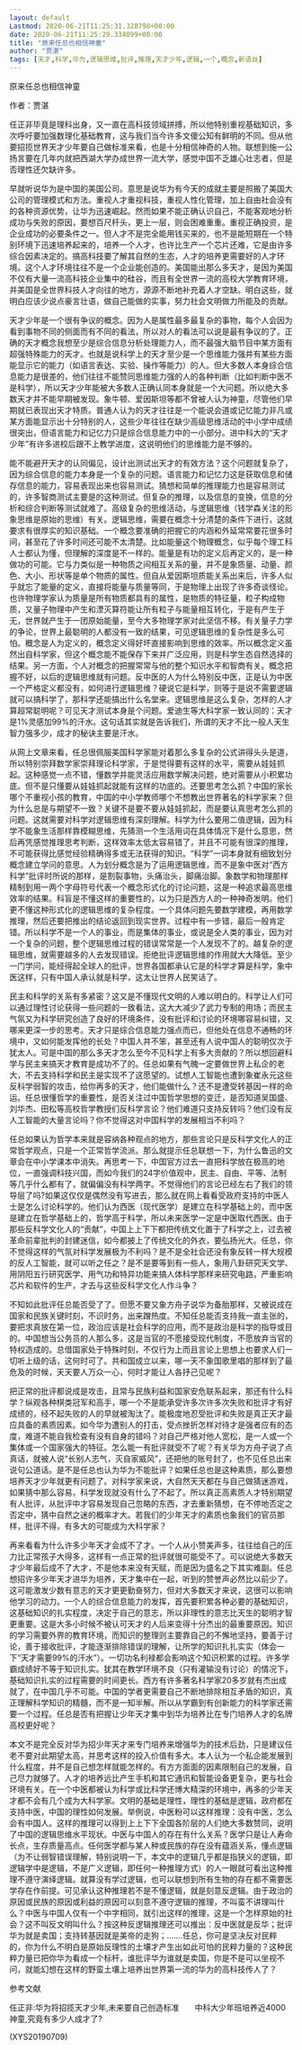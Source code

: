 ```yaml
---
layout: default
Lastmod: 2020-06-21T11:25:31.328798+00:00
date: 2020-06-21T11:25:29.334099+00:00
title: "原来任总也相信神童"
author: "贾湛"
tags: [天才,科学,华为,逻辑思维,批评,推理,天才少年,逻辑,一个,概念,新语丝]
---
```


原来任总也相信神童

作者：贾湛

任正非毕竟是理科出身，又一直在高科技领域拼搏，所以他特别重视基础知识，多次呼吁要加强数理化基础教育，这与我们当今许多文傻公知有鲜明的不同。但从他要招揽世界天才少年要自己做标准来看，也是十分相信神奇的人物。联想到施一公扬言要在几年内就把西湖大学办成世界一流大学，感觉中国不乏雄心壮志者，但是否理性还欠缺许多。

早就听说华为是中国的美国公司。意思是说华为有今天的成就主要是照搬了美国大公司的管理模式和方法。重视人才重视科技，重视人性化管理，加上自由社会没有的各种资源优势，让华为迅速崛起。然而如果不能正确认识自己，不能客观地分析成功与失败的原因，要想百尺杆头，更上一层，则会困难重重。重视正确投资，是企业成功的必要条件之一。但人才不是完全能用钱买来的，也不是能短期在一个特别环境下迅速培养起来的，培养一个人才，也许比生产一个芯片还难，它是由许多综合因素决定的。搞高科技要了解其自然的生态，人才的培养更需要好的人才环境。这个人才环境往往不是一个企业能创造的。美国能出那么多天才，是因为美国不仅有大量一流高科技企业集中的硅谷，而且有全世界一流的高校大学教育环境，并美国是全世界科技人才向往的地方，源源不断地补充着人才空缺。明白这些，就明白应该少说点豪言壮语，做自己能做的实事，努力社会文明做力所能及的贡献。

天才少年是一个很有争议的概念。因为人是属性最多最复杂的事物，每个人会因为看到事物不同的侧面而有不同的看法，所以对人的看法可以说是最有争议的了。正确的天才概念我想至少是综合信息分析处理能力人，而不最强大脑节目中某方面有超强特殊能力的天才。也就是说科学上的天才至少是一个思维能力强并有某些方面能显示它的能力（如语言表达、实验、操作等能力）的人。但大多数人本身综合信息能力是很差的，他们往往不能赞同思维能力强的人的各种判断（比如判断中医不是科学），所以天才少年能被大多数人正确认同本身就是一个大问题。所以绝大多数天才并不能早期被发现。象牛顿、爱因斯坦等都不曾被人认为神童，尽管他们早期就已表现出天才特质。普通人认为的天才往往是一个能说会道或记忆能力非凡或某方面能显示出十分特别的人，这些少年往往在缺少高级思维活动的中小学中成绩很突出，但语言能力和记忆力只是综合信息能力中的一小部分。进中科大的“天才少年”有许多进校后跟不上教学进度，这说明他们的思维能力是不够的。

能不能避开天才的认同偏见，设计出测试出天才的有效方法？这个问题就复杂了，因为综合信息的能力本身是一个复杂的问题。语言能力和记忆力这是获取信息和储存信息的能力，容易表现出来也容易测试。猜想和简单的推理能力也是容易测试的，许多智商测试主要是的这种测试。但复杂的推理，以及信息的变换，信息的分析和综合判断等测试就难了。高级复杂的思维活动，与逻辑思维（钱学森关注的形象思维是原始的思维）有关。逻辑思维，需要在概念十分清楚的条件下进行，这就要求有很厚实的知识基础。一个概念要准确的把握它的内涵和外延常常要花很多时间，甚至花了许多时间还可能不太清楚。比如能量这个物理概念，似乎每个理工科人士都认为懂，但理解的深度是不一样的。能量是有功的定义后再定义的，是一种做功的可能。它与力类似是一种物质之间相互关系的量，并不是象质量、动量、颜色、大小、形状等是单个物质的属性。但自从爱因斯坦质能关系出来后，许多人似乎就忘了能量的定义，直接将能量与质量等同，于是物理上出现了许多奇谈怪论。也许物理学家认为质量是所有物质都具有的属性，是物质的特征量，粒子构成物质，又量子物理中产生和湮灭算符能让所有粒子与能量相互转化，于是有产生于无，世界就产生于一团原始能量，至今大多物理学家对此坚信不移。有关量子力学的争论，世界上最聪明的人都没有一致的结果，可见逻辑思维的复杂性是多么可怕。概念是人为定义的，概念定义得好坏直接影响到思维的效率。所以概念定义虽然出自科学家，但这个概念能不能保存下来并广泛应用，则是科学生态自然选择的结果。另一方面，个人对概念的把握常常与他的整个知识水平和智商有关。概念把握不好，以后的逻辑思维就有问题。反中医的人为什么特别反中医，正是认为中医一个严格定义都没有，如何进行逻辑思维？硬说它是科学，则等于是说不需要逻辑就可以搞科学了，那科学还能搞出什么名堂来。逻辑思维是这么复杂，怎样的人才算超常聪明呢？可见天才测试本身是个问题。爱迪生等大科学家一致认同的：天才是1%灵感加99%的汗水。这句话其实就是告诉我们，所谓的天才不比一般人天生智力强多少，成才的秘诀主要是汗水。

从网上文章来看，任总很佩服美国科学家能对着那么多复杂的公式讲得头头是道，所以特别崇拜数学家崇拜理论科学家，于是觉得要有这样的水平，需要从娃娃抓起。这种感觉一点不错，懂数学并能灵活应用数学解决问题，绝对需要从小积累功底。但不是只懂要从娃娃抓起就能有这样的功底的。还要思考怎么抓？中国的家长哪个不重视小孩的教育，中国的中小学教师哪个不想教出世界著名的科学家来？但为什么总是与期望不一致？关键不是要不要从娃娃抓起，而是要认真思考怎么抓的问题。这就需要对科学对逻辑思维有深刻理解。科学为什么要用二值逻辑，因为科学不能象生活那样靠模糊思维，先猜测一个生活用词在具体情况下是什么意思，然后再凭感觉推理思考判断，这样效率太低太容易错了，并且不可能有很深的推理，不可能获得比感觉经验精确得多或无法获得的知识。“科学”一词本身就有细致划分概念建立学问的意思。人为划分概念是为了运用逻辑思维，而不是象中医对“西方科学”批评时所说的那样，是割裂事物，头痛治头，脚痛治脚。象数学和物理那样精制到用一两个字母符号代表一个概念形式化的讨论问题，这是一种追求最高思维效率的结果。科盲是不懂这样的重要性的，以为只是西方人的一种神奇发明。他们更不懂这种形式化的逻辑思维的复杂程度。一个具体问题先要数学建模，再用数学推理，然后还要把推出的结论返回到现实世界。过程中有一步错，最后一般肯定错。所以科学不是一个人的事业，而是集体的事业，或说是全人类的事业，因为对一个复杂的问题，整个逻辑思维过程的错误常常是一个人发现不了的。越复杂的逻辑思维，就需要越多的人去发现错误。拒绝批评逻辑思维的作用就大大降低。至少一门学问，能经得起全球人的批评，世界各国都承认它是的科学才算是科学，象中医这样，只有中国人承认就是科学，这太让世界人民笑话了。

民主和科学的关系有多紧密？这又是不懂现代文明的人难以明白的。科学让人们可以通过理性讨论获得一些问题的一致看法，这大大减少了武力专制的用场；而民主气氛又为科学研究创造了良好的环境条件，没有批评和讨论的环境哪容易纠错，又哪来更深一步的思考。天才只是综合信息能力强点而已，但他处在信息不通畅的环境中，又如何能发挥他的长处？中国人并不笨，甚至还有人说中国人的聪明仅次于犹太人。可是中国的那么多天才怎么至今不见科学上有多大贡献的？所以想回避科学与民主来搞天才教育是成功不了的。任总如果有气魄一定要做世界上私企的老大，不去支持科学和民主是实现不了这愿望的。试想人工智能也遭到象崔永元这些反科学弱智的攻击，给你再多的天才，他们能做什么？还不是遭受转基因一样的命运。任总很懂哲学的重要性，是否关注过中国哲学思想的变迁，是否知道吴国盛、刘华杰、田松等高校哲学教授们反科学言论？他们难道只支持反转吗？他们没有反人工智能的大量言论吗？你不觉得这对中国科学的发展相当不利吗？

任总如果认为哲学本来就是容纳各种观点的地方，那些言论只是反科学文化人的正常哲学观点，只是一个正常哲学流派。那么就提示任总联想一下，为什么鲁迅的文章会在中小学课本中消失。再思考一下，中国官方过去一直把科学放在极高的地位，一直强调科技兴国，而如今我们的24字价值观中，民主、自由、平等、法制等几乎什么都有了，就偏偏没有科学两字。不觉得他们的言论已经左右了我们的领导层了吗?如果这仅仅是偶然没有写进去，那么就在网上看看受政府支持的中医人士是怎么讨论科学的。他们认为西医（现代医学）是建立在科学基础上的，而中医是建立在哲学基础上的，哲学高于科学，所以未来医学一定是中医取代西医。由于那些反科学文化人的“贡献”，中国上上下下都把传统文化置于了科学之上，过去被革命前辈批判的封建迷信，如今都披上了传统文化的外衣，要弘扬光大。任总，你不觉得这样的气氛对科学发展极为不利吗？是不是全社会还没有象反转一样大规模的反人工智能，就可以听之任之？是不是要等到有一些人，象用八卦研究天文学、用阴阳五行研究医学、用气功和特异功能来搞人体科学那样来研究电路，严重影响芯片和软件的生产，才去与这些反科学文化人作斗争？

不知如此批评任总能否受了了。但愿不要又象方舟子说华为备胎那样，又被说成在国家和民族关键时刻，不识时务，出来蹭热度。不知任总能否支持我一直主张的，要把求真放在第一位，政治应该是社会科学的应用，而不是政治是科学的指导或目的。中国想当公务员的人那么多，这是当官的不愿接受现代制度，不愿放弃当官的特权造成的。总借国家处于特殊时刻，不仅行为上而且言论上思想上也要求人们一切听上级的话，这何时可了。共和国成立以来，哪一天不象国歌里唱的那样到了最危及的时候，天天要人万众一心，何时才能让人各抒己见呢？

把正常的批评都说成是攻击，且常与民族利益和国家安危联系起来，那还有什么科学？纵观各种棋类冠军和高手，哪一个不是能承受许多次许多次失败和批评才有好成绩的，经不起失败的人的早就被淘汰了。能极度地忍受批评和失败是真正天才最应具备的素质因素。如今华为遭别人的打击，受点挫折怎样对待才是强者应有的态度，难道不能自我检查有没有自身的错吗？对自己严格对他人宽松，是一人或一个集体或一个国家强大的特征。怎么能一有批评就受不了呢？有关华为方舟子说了点真话，就被人说“长别人志气，灭自家威风”，还把他的账号封了，也不见任总出来说句公道话。是不是任总也认为华为不能批评？如果任总也是这种素质，那么要想培养天才少年就更有问题了。对科学家来说，大自然天天都在与自己做猜迷游戏，如果猜中那么容易，科学发现就没有什么了不起了。所以真正高素质人才特别期望有人批评，从批评中才容易发现自己忽略的东西，才去重新猜想，在不停地否定之否定中，猜中自然之迷的概率才大。若我们的少年天才的素质也象我们的官员那样，批评不得，有多大的可能成为大科学家？

再来看看为什么许多少年天才会成不了才。一个人从小赞美声多，往往给自己的压力比正常孩子大得多，这样有一点正常的批评就很可能受不了。可以说绝大多数天才少年最后成不了大才，不是他本来没有天赋，而是因为盛名之下其实难副。任总想招许多少年天才进华为培养，天才集中在一起，听到的赞誉声必然比以前少了。这可能激发少数有意志的天才更更勤奋努力，但对大多数天才来说，这很可以影响他学习的动力。一个人的综合信息能力的发挥，首先要积累各种必要的基础知识，这基础知识的扎实程度，决定于自己的意志，所以非理性的意志比天生的聪明才智更重要。这是大多小时候不被认可天才的人后来变得十分杰出的最重要原因。知识的学习需要外界的教育环境，而知识的整理则主要靠自己的不懈地坚持，要善于讨论，善于接收批评，才能逐渐排除错误的理解，让所学的知识扎扎实实（体会一下“天才需要99%的汗水”）。一切功名利禄都会影响这个知识积累的过程。许多学霸成绩好不等于知识扎实。犹其在教学环境不良（只有灌输没有讨论）的情况下，基础知识扎实的过程需要的时间更长。西方有许多著名科学家20多岁就有杰出成就了，在中国几乎不可能。中国的学者更需要自己不断地排除相互矛盾的知识，真正理解科学知识的精髓，而不是一知半解。所以从学霸到有创新能力的科学家还需要一个过程。任总是否有把握让少年天才集中到华为培养比在专门培养人才的名牌高校更好呢？

本文不是完全反对华为招少年天才来专门培养来增强华为的技术后劲，只是建议任老不要对此期望太高，并思考这样的投入价值有多大。本人认为一个私企能发展到什么程度，并不是自己想怎样就能怎样的。有方方面面的因素限制自己的发展，自己尽力就够了。人才的培养远比产生手机和其它通讯和智能设备更复杂，更与社会环境有关。在一个中医都被认为科学或比科学还博大精深的环境中，再多的少年天才都不会有几个成为大科学家。文明的基础是理性，理性的基础是逻辑，政府都在支持中医，中国的理性如何发展。举例说，中医粉可以这样推理：没有中医，怎么会有中国人。这样的推理可以得到上上下下全国各阶层的人们绝大多数赞同，说明了中国的逻辑思维水平现状。中医与中国人的存在有什么关系？医学只是让人寿命长点，生存质量高点。任何医学都与某人种或民族的存在没有蕴涵关系，懂点逻辑（为不让弱智错误理解，特别说明一下，本文中的逻辑几乎都是指狭义的逻辑，即逻辑学中是逻辑，不是广义逻辑，即任何一种推理方式）的人一眼就可看出这种推理不遵守演绎逻辑。就算没有学过逻辑，也可以联想到所有生物的存在都不需要医学存在作前提。可见承认这种推理若不是不懂逻辑，就是刻意反逻辑。由于政治的原因或民族的原因或利益的原因可以刻意不遵守逻辑的推理，不叫蛮不讲理叫什么？中医与中国人仅有一个中字相同，就引出这样的推理，这是一个怎样原始的社会？这不叫反文明叫什么？按这种反逻辑推理还可以推出：反中医就是反华；批评华为就是卖国；支持转基因就是美帝的走狗；…….任总，你可是坚决反对民粹的，你为什么不明白是原始反理性的土壤才产生出如此可怕的民粹力量的？这种民粹力量已把你华为看成一个标杆，谁批评华为谁就是卖国，你是不是可以坐视不问，就能幻想在这样的野蛮土壤上培养出世界第一流的华为的高科技传人了？

参考文献

任正非:华为将招揽天才少年,未来要自己创造标准　　中科大少年班培养近4000神童,究竟有多少人成才了?

(XYS20190709)

